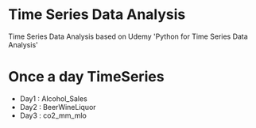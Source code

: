# Time Series Data Analysis
Time Series Data Analysis based on Udemy 'Python for Time Series Data Analysis'

# Once a day TimeSeries
- Day1 : Alcohol_Sales
- Day2 : BeerWineLiquor
- Day3 : co2_mm_mlo
